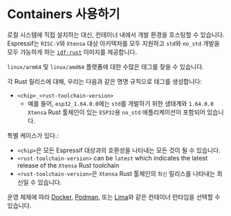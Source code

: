 # Containers 사용하기

로컬 시스템에 직접 설치하는 대신, 컨테이너 내에서 개발 환경을 호스팅할 수 있습니다. Espressif는 `RISC-V`와 `Xtensa` 대상 아키텍처를 모두 지원하고 `std`와 `no_std` 개발을 모두 가능하게 하는 [`idf-rust`][idf-rust] 이미지를 제공합니다.

`linux/arm64` 및 `linux/amd64` 플랫폼에 대한 수많은 태그를 찾을 수 있습니다.

각 Rust 릴리스에 대해, 우리는 다음과 같은 명명 규칙으로 태그를 생성합니다:

- `<chip>_<rust-toolchain-version>`
  - 예를 들어, `esp32_1.64.0.0`에는 `std`를 개발하기 위한 생태계와  `1.64.0.0` `Xtensa` Rust 툴체인이 있는  `ESP32`용 `no_std` 애플리케이션이 포함되어 있습니다.

특별 케이스가 있다.:

- `<chip>`은 모든 Espressif 대상과의 호환성을 나타내는 모든 것이 될 수 있습니다.
- `<rust-toolchain-version>` can be `latest` which indicates the latest release of the `Xtensa` Rust toolchain
- `<rust-toolchain-version>`은  `Xtensa` Rust 툴체인의  `최신` 릴리스를 나타내는 최신일 수 있습니다.

운영 체제에 따라 [Docker][docker], [Podman][podman], 또는 [Lima][lima]와 같은 컨테이너 런타임을 선택할 수 있습니다.

[docker]: https://www.docker.com/
[podman]: https://podman.io/
[lima]: https://github.com/lima-vm/lima
[idf-rust]: https://hub.docker.com/r/espressif/idf-rust/tags
